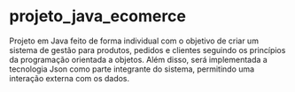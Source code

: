 # projeto_java_ecomerce

Projeto em Java feito de forma individual com o objetivo de criar um sistema de gestão para produtos, pedidos e clientes seguindo os princípios da programação orientada a objetos. Além disso, será implementada a tecnologia Json como parte integrante do sistema, permitindo uma interação externa com os dados.

